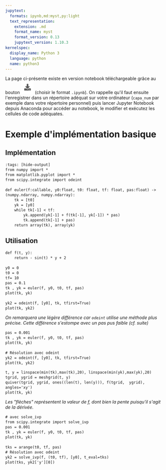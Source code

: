 ```yaml
---
jupytext:
  formats: ipynb,md:myst,py:light
  text_representation:
    extension: .md
    format_name: myst
    format_version: 0.13
    jupytext_version: 1.10.3
kernelspec:
  display_name: Python 3
  language: python
  name: python3
---
```

La page ci-présente existe en version notebook téléchargeable grâce au bouton ![Bouton](./images/bouton_tl.png) (choisir le format `.ipynb`). On rappelle qu'il faut ensuite l'enregistrer dans un répertoire adéquat sur votre ordinateur (`capa_num` par exemple dans votre répertoire personnel) puis lancer Jupyter Notebook depuis Anaconda pour accéder au notebook, le modifier et exécutez les cellules de code adéquates.

# Exemple d'implémentation basique

## Implémentation
```{code-cell} ipython3
:tags: [hide-output]
from numpy import *
from matplotlib.pyplot import *
from scipy.integrate import odeint

def euler(f:callable, y0:float, t0: float, tf: float, pas:float) -> (numpy.ndarray, numpy.ndarray):
    tk = [t0]
    yk = [y0]
    while tk[-1] < tf:
        yk.append(yk[-1] + f(tk[-1], yk[-1]) * pas)
        tk.append(tk[-1] + pas)
    return array(tk), array(yk)
```

## Utilisation
```{code-cell} ipython3
def f(t, y):
    return - sin(t) * y + 2

y0 = 0
t0 = 0
tf= 10
pas = 0.1
tk , yk = euler(f, y0, t0, tf, pas)
plot(tk, yk)

yk2 = odeint(f, [y0], tk, tfirst=True)
plot(tk, yk2)
```

_On remarquera une légère différence car `odeint` utilise une méthode plus précise. Cette différence s'estompe avec un pas pus faible (cf. suite)_

```{code-cell} ipython3
pas = 0.001
tk , yk = euler(f, y0, t0, tf, pas)
plot(tk, yk)

# Résolution avec odeint
yk2 = odeint(f, [y0], tk, tfirst=True)
plot(tk, yk2)
```

```{code-cell} ipython3
t, y = linspace(min(tk),max(tk),20), linspace(min(yk),max(yk),20)
tgrid, ygrid = meshgrid(t, y)
quiver(tgrid, ygrid, ones((len(t), len(y))), f(tgrid,  ygrid), angles='xy')
plot(tk, yk)
```

_Les "flèches" représentent la valeur de $f$, dont bien la pente puisqu'il s'agit de la dérivée._


```{code-cell} ipython3
# avec solve_ivp
from scipy.integrate import solve_ivp
pas = 0.001
tk , yk = euler(f, y0, t0, tf, pas)
plot(tk, yk)

tks = arange(t0, tf, pas)
# Résolution avec odeint
yk2 = solve_ivp(f, (t0, tf), [y0], t_eval=tks)
plot(tks, yk2['y'][0])
```